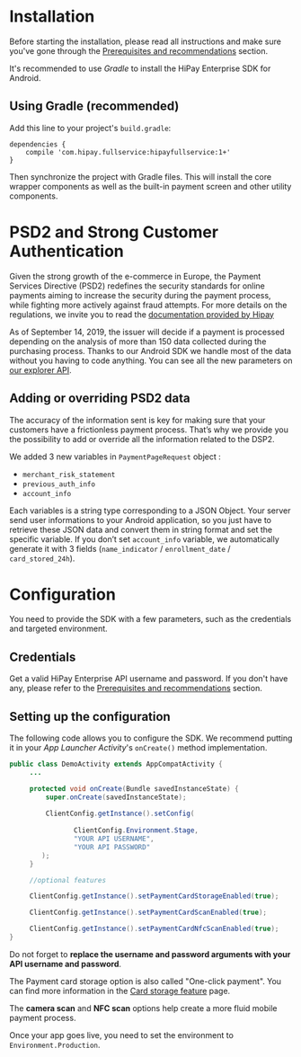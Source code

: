 # Installation

Before starting the installation, please read all instructions and make sure you've gone through the [Prerequisites and recommendations](#prerequisites-and-recommendations) section.

It's recommended to use *Gradle* to install the HiPay Enterprise SDK for Android.

## Using Gradle (recommended)

Add this line to your project's `build.gradle`:

	dependencies { 
		compile 'com.hipay.fullservice:hipayfullservice:1+'
	}

Then synchronize the project with Gradle files. This will install the core wrapper components as well as the built-in payment screen and other utility components.

# PSD2 and Strong Customer Authentication

Given the strong growth of the e-commerce in Europe, the Payment Services Directive (PSD2) redefines the security standards for online payments aiming to increase the security during the payment process, while fighting more actively against fraud attempts. For more details on the regulations, we invite you to read the [documentation provided by Hipay](https://developer.hipay.com/psd2-and-strong-customer-authentication-3-d-secure-2-compliance-and-guidance/)
 
As of September 14, 2019, the issuer will decide if a payment is processed depending on the analysis of more than 150 data collected during the purchasing process. Thanks to our Android SDK we handle most of the data without you having to code anything. You can see all the new parameters on [our explorer API](https://developer.hipay.com/doc-api/enterprise/gateway/#/payments/requestNewOrder).

 
## Adding or overriding PSD2 data
 
The accuracy of the information sent is key for making sure that your customers have a frictionless payment process. That’s why we provide you the possibility to add or override all the information related to the DSP2.

We added 3 new variables in `PaymentPageRequest` object :

- `merchant_risk_statement`
- `previous_auth_info`
- `account_info`

Each variables is a string type corresponding to a JSON Object. Your server send user informations to your Android application, so you just have to retrieve these JSON data and convert them in string format and set the specific variable.
If you don’t set `account_info` variable, we automatically generate it with 3 fields (`name_indicator` / `enrollment_date` / `card_stored_24h`).

# Configuration

You need to provide the SDK with a few parameters, such as the credentials and targeted environment.

## Credentials

Get a valid HiPay Enterprise API username and password. If you don't have any, please refer to the [Prerequisites and recommendations](#prerequisites-and-recommendations) section.

## Setting up the configuration

The following code allows you to configure the SDK. We recommend putting it in your *App Launcher Activity*'s `onCreate()` method implementation.

```Java
public class DemoActivity extends AppCompatActivity {
     ...

     protected void onCreate(Bundle savedInstanceState) {
         super.onCreate(savedInstanceState);
         
         ClientConfig.getInstance().setConfig(
         
                ClientConfig.Environment.Stage,
                "YOUR API USERNAME",
                "YOUR API PASSWORD"
        );
     }

     //optional features

     ClientConfig.getInstance().setPaymentCardStorageEnabled(true);

     ClientConfig.getInstance().setPaymentCardScanEnabled(true);

     ClientConfig.getInstance().setPaymentCardNfcScanEnabled(true);
}

```

Do not forget to **replace the username and password arguments with your API username and password**.

The Payment card storage option is also called "One-click payment".
You can find more information in the [Card storage feature](#usage-making-payments-core-wrapper-advanced-integration-card-storage-feature) page. 

The **camera scan** and **NFC scan** options help create a more fluid mobile payment process.    

 
Once your app goes live, you need to set the environment to `Environment.Production`.
